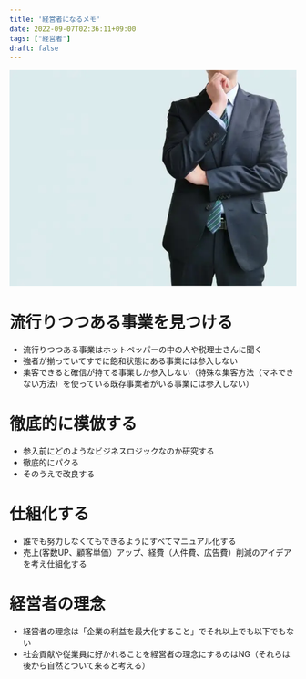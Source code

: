 ```yaml
---
title: '経営者になるメモ'
date: 2022-09-07T02:36:11+09:00
tags: ["経営者"]
draft: false
---
```

![img.png](images/img.png)

# 流行りつつある事業を見つける
- 流行りつつある事業はホットペッパーの中の人や税理士さんに聞く
- 強者が揃っていてすでに飽和状態にある事業には参入しない
- 集客できると確信が持てる事業しか参入しない（特殊な集客方法（マネできない方法）を使っている既存事業者がいる事業には参入しない）

# 徹底的に模倣する
- 参入前にどのようなビジネスロジックなのか研究する
- 徹底的にパクる
- そのうえで改良する

# 仕組化する
- 誰でも努力しなくてもできるようにすべてマニュアル化する
- 売上(客数UP、顧客単価）アップ、経費（人件費、広告費）削減のアイデアを考え仕組化する

# 経営者の理念
- 経営者の理念は「企業の利益を最大化すること」でそれ以上でも以下でもない
- 社会貢献や従業員に好かれることを経営者の理念にするのはNG（それらは後から自然とついて来ると考える）

<!--
via https://www.youtube.com/watch?v=2TALYTLAke0
-->